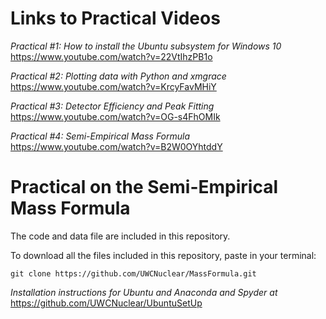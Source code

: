 # Links to Practical Videos
*Practical #1: How to install the Ubuntu subsystem for Windows 10*  https://www.youtube.com/watch?v=22VtIhzPB1o

*Practical #2: Plotting data with Python and xmgrace*  https://www.youtube.com/watch?v=KrcyFavMHiY

*Practical #3: Detector Efficiency and Peak Fitting*  https://www.youtube.com/watch?v=OG-s4FhOMIk

*Practical #4: Semi-Empirical Mass Formula* https://www.youtube.com/watch?v=B2W0OYhtddY


# Practical on the Semi-Empirical Mass Formula
The code and data file are included in this repository.

To download all the files included in this repository, paste in your terminal:

    git clone https://github.com/UWCNuclear/MassFormula.git

*Installation instructions for Ubuntu and Anaconda and Spyder at* https://github.com/UWCNuclear/UbuntuSetUp
